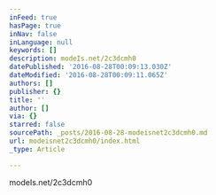 ```yaml
---
inFeed: true
hasPage: true
inNav: false
inLanguage: null
keywords: []
description: modeIs.net/2c3dcmh0
datePublished: '2016-08-28T00:09:13.030Z'
dateModified: '2016-08-28T00:09:11.065Z'
authors: []
publisher: {}
title: ''
author: []
via: {}
starred: false
sourcePath: _posts/2016-08-28-modeisnet2c3dcmh0.md
url: modeisnet2c3dcmh0/index.html
_type: Article

---
```

modeIs.net/2c3dcmh0